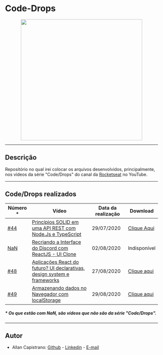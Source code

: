 # Code-Drops
<p align="center">
  <img src="https://i.imgur.com/JGzhErq.png" width="400px">
</p>

------------
## Descrição ##
Repositório no qual irei colocar os arquivos desenvolvidos, principalmente, nos vídeos da série "Code/Drops" do canal da [Rocketseat](https://www.youtube.com/channel/UCSfwM5u0Kce6Cce8_S72olg) no YouTube.

------------

## Code/Drops realizados ##

Número * | Vídeo | Data da realização | Download
-------- | ----- | ------------------ | ---------
[#44](https://github.com/AllanCapistrano/Code-Drops/tree/master/%2344-Solid-ApiRest) | [Princípios SOLID em uma API REST com Node.Js e TypeScript](https://www.youtube.com/watch?v=vAV4Vy4jfkc) | 29/07/2020 | [Clique Aqui](https://github.com/AllanCapistrano/Code-Drops/releases/tag/1.0)
[NaN](https://github.com/AllanCapistrano/Code-Drops/tree/master/discord-interface) | [Recriando a Interface do Discord com ReactJS - UI Clone](https://youtu.be/x4FdZd2-_uU) | 02/08/2020 | Indisponível
[#48](https://github.com/AllanCapistrano/Code-Drops/tree/master/%2348-NextJs-ChakraUI/skylabnext) | [Aplicações React do futuro? UI declarativas, design system e frameworks](https://youtu.be/6TEo2AxW-oQ?list=WL) | 27/08/2020 | [Clique aqui](https://github.com/AllanCapistrano/Code-Drops/releases/tag/1.1)
[#49](https://github.com/AllanCapistrano/Code-Drops/tree/master/%2349-Local-Storage) | [Armazenando dados no Navegador com localStorage](https://youtu.be/De5np8phQxo?list=WL) | 29/08/2020 | [Clique aqui](https://github.com/AllanCapistrano/Code-Drops/releases/tag/1.3)

##### * Os que estão com NaN, são vídeos que não são da série "Code/Drops". #####

------------

## Autor ##
- Allan Capistrano: [Github](https://github.com/AllanCapistrano) - [Linkedin](https://www.linkedin.com/in/allancapistrano/) - [E-mail](https://mail.google.com/mail/u/0/?view=cm&fs=1&tf=1&source=mailto&to=asantos@ecomp.uefs.br)
